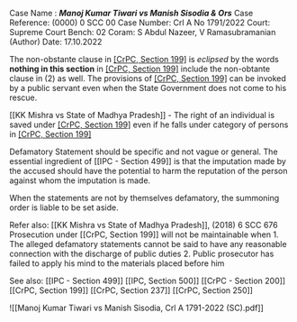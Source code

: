 Case Name : ***Manoj Kumar Tiwari vs Manish Sisodia & Ors***
Case Reference: (0000) 0 SCC 00
Case Number: Crl A No 1791/2022
Court: Supreme Court
Bench: 02
Coram: S Abdul Nazeer, V Ramasubramanian (Author)
Date: 17.10.2022

The non-obstante clause in [[CrPC, Section 199]](2) is *eclipsed* by the words **nothing in this section** in  [[CrPC, Section 199]](6) include the non-obtante clause in (2) as well.
The provisions of  [[CrPC, Section 199]](6) can be invoked by a public servant even when the State Government does not come to his rescue.

[[KK Mishra vs State of Madhya Pradesh]] - The right of an individual is saved under  [[CrPC, Section 199]](6) even if he falls under category of persons in  [[CrPC, Section 199]](2)

Defamatory Statement should be specific and not vague or general.
The essential ingredient of [[IPC - Section 499]] is that the imputation made by the accused should have the potential to harm the reputation of the person against whom the imputation is made.

When the statements are not by themselves defamatory, the summoning order is liable to be set aside.

Refer also:
[[KK Mishra vs State of Madhya Pradesh]], (2018) 6 SCC 676
	Prosecution under  [[CrPC, Section 199]] will not be maintainable when
		1. The alleged defamatory statements cannot be said to have any reasonable connection with the discharge of public duties
		2. Public prosecutor has failed to apply his mind to the materials placed before him

See also:
[[IPC - Section 499]]
[[IPC, Section 500]]
[[CrPC - Section 200]]
[[CrPC, Section 199]]
[[CrPC, Section 237]]
[[CrPC, Section 250]]

![[Manoj Kumar Tiwari vs Manish Sisodia, Crl A 1791-2022 (SC).pdf]]